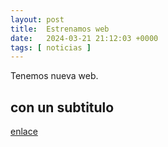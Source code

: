 ```yaml
---
layout: post
title:  Estrenamos web
date:   2024-03-21 21:12:03 +0000
tags: [ noticias ]
---
```

Tenemos nueva web.

## con un subtitulo
[enlace](http://torreescribana.com/)